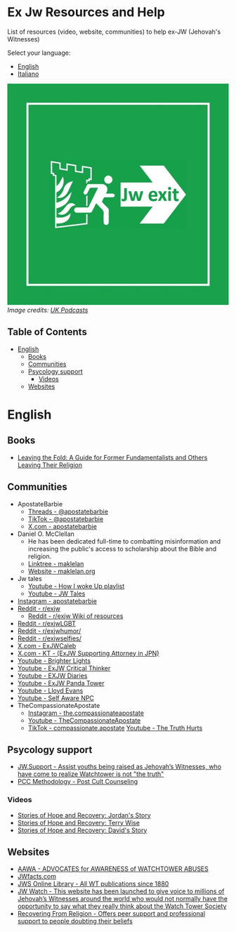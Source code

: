 # Ex Jw Resources and Help

List of resources (video, website, communities) to help ex-JW (Jehovah's Witnesses) 

Select your language:
- [English](#english)
- [Italiano](./ITALIAN.md)


![](./assets/jw-exit-2.jpg)     
*Image credits: [UK Podcasts](https://uk-podcasts.co.uk/podcast/jexit-2020/exjw-interview-david-lyndon-moult)*


## Table of Contents

- [English](#english)
  - [Books](#books)
  - [Communities](#communities)
  - [Psycology support](#psycology-support)
      - [Videos](#videos)
  - [Websites](#websites)

# English

## Books
- [Leaving the Fold: A Guide for Former Fundamentalists and Others Leaving Their Religion](https://www.amazon.it/dp/1933993235/)

## Communities
- ApostateBarbie
    - [Threads - @apostatebarbie](https://www.threads.net/@apostatebarbie)
    - [TikTok - @apostatebarbie](https://www.tiktok.com/@apostatebarbie)
    - [X.com - apostatebarbie](https://x.com/apostatebarbie)
- Daniel O. McClellan 
    - He has been dedicated full-time to combatting misinformation and increasing the public's access to scholarship about the Bible and religion.
    - [Linktree - maklelan](https://linktr.ee/maklelan)
    - [Website - maklelan.org](https://www.maklelan.org/)
 - Jw tales
    - [Youtube - How I woke Up playlist](https://www.youtube.com/playlist?list=PLengvETQkgppM5DwaxzJekS_Qn89vupf1)
    - [Youtube - JW Tales](https://www.youtube.com/@RayleighFrance) 
- [Instagram - apostatebarbie](https://www.instagram.com/apostatebarbie/)
- [Reddit - r/exjw](https://www.reddit.com/r/exjw/)
    - [Reddit - r/exjw Wiki of resources](https://www.reddit.com/r/exjw/wiki/index/)
- [Reddit - r/exjwLGBT](https://www.reddit.com/r/exjwLGBT/)
- [Reddit - r/exjwhumor/](https://www.reddit.com/r/exjwhumor/)
- [Reddit - r/exjwselfies/](https://www.reddit.com/r/exjwselfies/)
- [X.com - ExJWCaleb](https://x.com/ExJWCaleb)
- [X.com - KT - (ExJW Supporting Attorney in JPN)](https://x.com/tanakaattorney)
- [Youtube - Brighter Lights](https://www.youtube.com/@Brighter_Lights)
- [Youtube - ExJW Critical Thinker](https://www.youtube.com/channel/UCpHhWSPtMDTSa8dzapmzo5A)
- [Youtube - EXJW Diaries](https://www.youtube.com/@exjwdiaries)
- [Youtube - ExJW Panda Tower](https://www.youtube.com/channel/UCDLalBD_PsUrj4ZEeWW7Tig)
- [Youtube - Lloyd Evans](https://www.youtube.com/channel/UCz1w0ll081JJiYcjb298pOw)
- [Youtube - Self Aware NPC](https://archive.org/details/self-aware-npc/)
- TheCompassionateApostate
    - [Instagram - the.compassionateapostate](https://www.instagram.com/the.compassionateapostate/)
    - [Youtube - TheCompassionateApostate](https://www.youtube.com/@TheCompassionateApostate)
    - [TikTok - compassionate.apostate](https://www.tiktok.com/@compassionate.apostate)
 [Youtube - The Truth Hurts](https://www.youtube.com/c/TheTruthHurts)

## Psycology support
- [JW.Support - Assist youths being raised as Jehovah’s Witnesses, who have come to realize Watchtower is not "the truth"](https://jw.support/)
- [PCC Methodology - Post Cult Counseling ](https://www.willowtreepsychology.com.au/Post-Cult-Counselling)

### Videos

- [Stories of Hope and Recovery: Jordan's Story](https://www.youtube.com/watch?v=4EtpEmFDL3Y&list=PLBXgZMI_zqfR4dvBdX7XHD-fjgoehFM_9&index=4)
- [Stories of Hope and Recovery: Terry Wise](https://www.youtube.com/watch?v=nbTsOAy2M0Q&index=1&list=PLBXgZMI_zqfR4dvBdX7XHD-fjgoehFM_9)
- [Stories of Hope and Recovery: David's Story](https://www.youtube.com/watch?v=mVXLj0bNe0o&index=3&list=PLBXgZMI_zqfR4dvBdX7XHD-fjgoehFM_9)

## Websites
- [AAWA - ADVOCATES for AWARENESS of WATCHTOWER ABUSES](https://www.aawa.co/)
- [JWfacts.com](https://jwfacts.com/)
- [JWS Online Library - All WT publications since 1880](https://jws-library.one/)
- [JW Watch - This website has been launched to give voice to millions of Jehovah’s Witnesses around the world who would not normally have the opportunity to say what they really think about the Watch Tower Society](https://jwwatch.org/)
- [Recovering From Religion - Offers peer support and professional support to people doubting their beliefs](https://www.recoveringfromreligion.org/#rfr-welcome)

